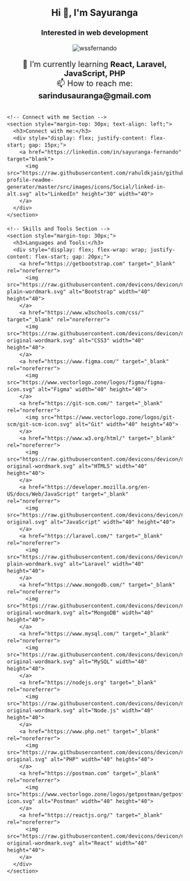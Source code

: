 <div style="width: 80%; max-width: 1200px; margin: 0 auto; padding: 40px 0;">
    <!-- Name and Interests Section -->
    <section style="text-align: center; margin-bottom: 30px;">
      <h1>Hi 👋, I'm Sayuranga</h1>
      <h3>Interested in web development</h3>
      <p style="margin-top: 10px;">
        <img src="https://komarev.com/ghpvc/?username=wssfernando&label=Profile%20views&color=0e75b6&style=flat" alt="wssfernando" />
      </p>
      <p style="font-size: 18px;">
        <span>🌱 I’m currently learning <strong>React, Laravel, JavaScript, PHP</strong></span><br>
        <span>📫 How to reach me: <strong>sarindusauranga@gmail.com</strong></span>
      </p>
    </section>

    <!-- Connect with me Section -->
    <section style="margin-top: 30px; text-align: left;">
      <h3>Connect with me:</h3>
      <div style="display: flex; justify-content: flex-start; gap: 15px;">
        <a href="https://linkedin.com/in/sayuranga-fernando" target="blank">
          <img src="https://raw.githubusercontent.com/rahuldkjain/github-profile-readme-generator/master/src/images/icons/Social/linked-in-alt.svg" alt="LinkedIn" height="30" width="40">
        </a>
      </div>
    </section>

    <!-- Skills and Tools Section -->
    <section style="margin-top: 30px;">
      <h3>Languages and Tools:</h3>
      <div style="display: flex; flex-wrap: wrap; justify-content: flex-start; gap: 20px;">
        <a href="https://getbootstrap.com" target="_blank" rel="noreferrer">
          <img src="https://raw.githubusercontent.com/devicons/devicon/master/icons/bootstrap/bootstrap-plain-wordmark.svg" alt="Bootstrap" width="40" height="40">
        </a>
        <a href="https://www.w3schools.com/css/" target="_blank" rel="noreferrer">
          <img src="https://raw.githubusercontent.com/devicons/devicon/master/icons/css3/css3-original-wordmark.svg" alt="CSS3" width="40" height="40">
        </a>
        <a href="https://www.figma.com/" target="_blank" rel="noreferrer">
          <img src="https://www.vectorlogo.zone/logos/figma/figma-icon.svg" alt="Figma" width="40" height="40">
        </a>
        <a href="https://git-scm.com/" target="_blank" rel="noreferrer">
          <img src="https://www.vectorlogo.zone/logos/git-scm/git-scm-icon.svg" alt="Git" width="40" height="40">
        </a>
        <a href="https://www.w3.org/html/" target="_blank" rel="noreferrer">
          <img src="https://raw.githubusercontent.com/devicons/devicon/master/icons/html5/html5-original-wordmark.svg" alt="HTML5" width="40" height="40">
        </a>
        <a href="https://developer.mozilla.org/en-US/docs/Web/JavaScript" target="_blank" rel="noreferrer">
          <img src="https://raw.githubusercontent.com/devicons/devicon/master/icons/javascript/javascript-original.svg" alt="JavaScript" width="40" height="40">
        </a>
        <a href="https://laravel.com/" target="_blank" rel="noreferrer">
          <img src="https://raw.githubusercontent.com/devicons/devicon/master/icons/laravel/laravel-plain-wordmark.svg" alt="Laravel" width="40" height="40">
        </a>
        <a href="https://www.mongodb.com/" target="_blank" rel="noreferrer">
          <img src="https://raw.githubusercontent.com/devicons/devicon/master/icons/mongodb/mongodb-original-wordmark.svg" alt="MongoDB" width="40" height="40">
        </a>
        <a href="https://www.mysql.com/" target="_blank" rel="noreferrer">
          <img src="https://raw.githubusercontent.com/devicons/devicon/master/icons/mysql/mysql-original-wordmark.svg" alt="MySQL" width="40" height="40">
        </a>
        <a href="https://nodejs.org" target="_blank" rel="noreferrer">
          <img src="https://raw.githubusercontent.com/devicons/devicon/master/icons/nodejs/nodejs-original-wordmark.svg" alt="Node.js" width="40" height="40">
        </a>
        <a href="https://www.php.net" target="_blank" rel="noreferrer">
          <img src="https://raw.githubusercontent.com/devicons/devicon/master/icons/php/php-original.svg" alt="PHP" width="40" height="40">
        </a>
        <a href="https://postman.com" target="_blank" rel="noreferrer">
          <img src="https://www.vectorlogo.zone/logos/getpostman/getpostman-icon.svg" alt="Postman" width="40" height="40">
        </a>
        <a href="https://reactjs.org/" target="_blank" rel="noreferrer">
          <img src="https://raw.githubusercontent.com/devicons/devicon/master/icons/react/react-original-wordmark.svg" alt="React" width="40" height="40">
        </a>
      </div>
    </section>
  </div>

